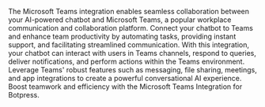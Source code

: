 The Microsoft Teams integration enables seamless collaboration between your AI-powered chatbot and Microsoft Teams, a popular workplace communication and collaboration platform. Connect your chatbot to Teams and enhance team productivity by automating tasks, providing instant support, and facilitating streamlined communication. With this integration, your chatbot can interact with users in Teams channels, respond to queries, deliver notifications, and perform actions within the Teams environment. Leverage Teams' robust features such as messaging, file sharing, meetings, and app integrations to create a powerful conversational AI experience. Boost teamwork and efficiency with the Microsoft Teams Integration for Botpress.
